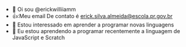 - 👋 Oi sou @erickwilliiamm
- 👍:Meu email De contato é erick.silva.almeida@escola.pr.gov.br
- 👀 Estou interessado em aprender a programar novas linguagens
- 🌱 Eu estou aprendendo a programar recentemente a linguagem de JavaScript e Scratch
